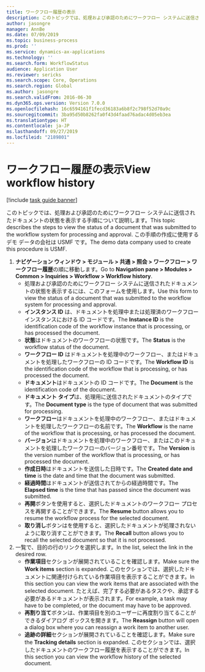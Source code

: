 ```yaml
---
title: ワークフロー履歴の表示
description: このトピックでは、処理および承認のためにワークフロー システムに送信されたドキュメントの状態を表示する手順について説明します。
author: jasongre
manager: AnnBe
ms.date: 07/09/2019
ms.topic: business-process
ms.prod: ''
ms.service: dynamics-ax-applications
ms.technology: ''
ms.search.form: WorkflowStatus
audience: Application User
ms.reviewer: sericks
ms.search.scope: Core, Operations
ms.search.region: Global
ms.author: jasongre
ms.search.validFrom: 2016-06-30
ms.dyn365.ops.version: Version 7.0.0
ms.openlocfilehash: 16c6594161f1fecd36183a6b8f2c798f52d70a9c
ms.sourcegitcommit: 3ba95d50b8262fa0f43d4faad76adac4d05eb3ea
ms.translationtype: HT
ms.contentlocale: ja-JP
ms.lasthandoff: 09/27/2019
ms.locfileid: "2189801"
---
```

# <a name="view-workflow-history"></a><span data-ttu-id="a9e96-103">ワークフロー履歴の表示</span><span class="sxs-lookup"><span data-stu-id="a9e96-103">View workflow history</span></span>

[!include [task guide banner](../../includes/task-guide-banner.md)]

<span data-ttu-id="a9e96-104">このトピックでは、処理および承認のためにワークフロー システムに送信されたドキュメントの状態を表示する手順について説明します。</span><span class="sxs-lookup"><span data-stu-id="a9e96-104">This topic describes the steps to view the status of a document that was submitted to the workflow system for processing and approval.</span></span> <span data-ttu-id="a9e96-105">この手順の作成に使用するデモ データの会社は USMF です。</span><span class="sxs-lookup"><span data-stu-id="a9e96-105">The demo data company used to create this procedure is USMF.</span></span>

1. <span data-ttu-id="a9e96-106">**ナビゲーション ウィンドウ > モジュール > 共通 > 照会 > ワークフロー > ワークフロー履歴**の順に移動します。</span><span class="sxs-lookup"><span data-stu-id="a9e96-106">Go to **Navigation pane > Modules > Common > Inquiries > Workflow > Workflow history**.</span></span>
    - <span data-ttu-id="a9e96-107">処理および承認のためにワークフロー システムに送信されたドキュメントの状態を表示するには、このフォームを使用します。</span><span class="sxs-lookup"><span data-stu-id="a9e96-107">Use this form to view the status of a document that was submitted to the workflow system for processing and approval.</span></span>  
    - <span data-ttu-id="a9e96-108">**インスタンス ID** は、ドキュメントを処理中または処理済のワークフロー インスタンスにおける ID コードです。</span><span class="sxs-lookup"><span data-stu-id="a9e96-108">The **Instance ID** is the identification code of the workflow instance that is processing, or has processed the document.</span></span>  
    - <span data-ttu-id="a9e96-109">**状態**はドキュメントのワークフローの状態です。</span><span class="sxs-lookup"><span data-stu-id="a9e96-109">The **Status** is the workflow status of the document.</span></span>  
    - <span data-ttu-id="a9e96-110">**ワークフロー ID** はドキュメントを処理中のワークフロー、またはドキュメントを処理したワークフローの ID コードです。</span><span class="sxs-lookup"><span data-stu-id="a9e96-110">The **Workflow ID** is the identification code of the workflow that is processing, or has processed the document.</span></span>  
    - <span data-ttu-id="a9e96-111">**ドキュメント**はドキュメントの ID コードです。</span><span class="sxs-lookup"><span data-stu-id="a9e96-111">The **Document** is the identification code of the document.</span></span>  
    - <span data-ttu-id="a9e96-112">**ドキュメント タイプ**は、処理用に送信されたドキュメントのタイプです。</span><span class="sxs-lookup"><span data-stu-id="a9e96-112">The **Document type** is the type of document that was submitted for processing.</span></span>  
    - <span data-ttu-id="a9e96-113">**ワークフロー**はドキュメントを処理中のワークフロー、またはドキュメントを処理したワークフローの名前です。</span><span class="sxs-lookup"><span data-stu-id="a9e96-113">The **Workflow** is the name of the workflow that is processing, or has processed the document.</span></span>  
    - <span data-ttu-id="a9e96-114">**バージョン**はドキュメントを処理中のワークフロー、またはこのドキュメントを処理したワークフローのバージョン番号です。</span><span class="sxs-lookup"><span data-stu-id="a9e96-114">The **Version** is the version number of the workflow that is processing, or has processed the document.</span></span>  
    - <span data-ttu-id="a9e96-115">**作成日時**はドキュメントを送信した日時です。</span><span class="sxs-lookup"><span data-stu-id="a9e96-115">The **Created date and time** is the date and time that the document was submitted.</span></span>  
    - <span data-ttu-id="a9e96-116">**経過時間**はドキュメントが送信されてからの経過時間です。</span><span class="sxs-lookup"><span data-stu-id="a9e96-116">The **Elapsed time** is the time that has passed since the document was submitted.</span></span>  
    - <span data-ttu-id="a9e96-117">**再開**ボタンを使用すると、選択したドキュメントのワークフロー プロセスを再開することができます。</span><span class="sxs-lookup"><span data-stu-id="a9e96-117">The **Resume** button allows you to resume the workflow process for the selected document.</span></span>  
    - <span data-ttu-id="a9e96-118">**取り消し**ボタンはを使用すると、選択したドキュメントが処理されないように取り消すことができます。</span><span class="sxs-lookup"><span data-stu-id="a9e96-118">The **Recall** button allows you to recall the selected document so that it is not processed.</span></span>   
2. <span data-ttu-id="a9e96-119">一覧で、目的の行のリンクを選択します。</span><span class="sxs-lookup"><span data-stu-id="a9e96-119">In the list, select the link in the desired row.</span></span>
    - <span data-ttu-id="a9e96-120">**作業項目**セクションが展開されていることを確認します。</span><span class="sxs-lookup"><span data-stu-id="a9e96-120">Make sure the **Work items** section is expanded.</span></span> <span data-ttu-id="a9e96-121">このセクションでは、選択したドキュメントに関連付けられている作業項目を表示することができます。</span><span class="sxs-lookup"><span data-stu-id="a9e96-121">In this section you can view the work items that are associated with the selected document.</span></span> <span data-ttu-id="a9e96-122">たとえば、完了する必要があるタスクや、承認する必要があるドキュメントが表示されます。</span><span class="sxs-lookup"><span data-stu-id="a9e96-122">For example, a task may have to be completed, or the document may have to be approved.</span></span>  
    - <span data-ttu-id="a9e96-123">**再割り当て**ボタンは、作業項目を別のユーザーに再度割り当てることができるダイアログ ボックスを開きます。</span><span class="sxs-lookup"><span data-stu-id="a9e96-123">The **Reassign** button will open a dialog box where you can reassign a work item to another user.</span></span>  
    - <span data-ttu-id="a9e96-124">**追跡の詳細**セクションが展開されていることを確認します。</span><span class="sxs-lookup"><span data-stu-id="a9e96-124">Make sure the **Tracking details** section is expanded.</span></span> <span data-ttu-id="a9e96-125">このセクションでは、選択したドキュメントのワークフロー履歴を表示することができます。</span><span class="sxs-lookup"><span data-stu-id="a9e96-125">In this section you can view the workflow history of the selected document.</span></span>  

